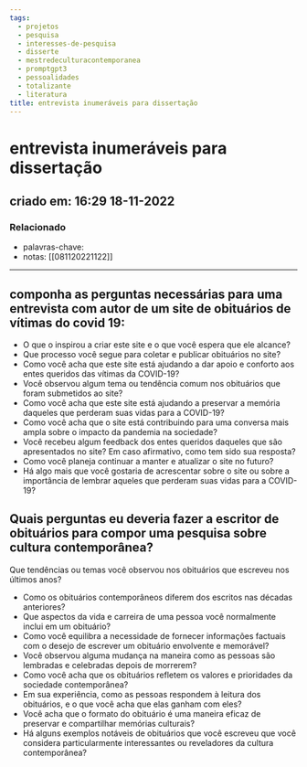 ```yaml
---
tags:
  - projetos
  - pesquisa
  - interesses-de-pesquisa
  - disserte
  - mestredeculturacontemporanea
  - promptgpt3
  - pessoalidades
  - totalizante
  - literatura
title: entrevista inumeráveis para dissertação
---
```


# entrevista inumeráveis para dissertação

## criado em: 16:29 18-11-2022

### Relacionado

- palavras-chave: 
- notas: [[081120221122]]
---

## componha as perguntas necessárias para uma entrevista com autor de um site de obituários de vítimas do covid 19:

- O que o inspirou a criar este site e o que você espera que ele alcance?
- Que processo você segue para coletar e publicar obituários no site?
- Como você acha que este site está ajudando a dar apoio e conforto aos entes queridos das vítimas da COVID-19?
- Você observou algum tema ou tendência comum nos obituários que foram submetidos ao site?
- Como você acha que este site está ajudando a preservar a memória daqueles que perderam suas vidas para a COVID-19?
- Como você acha que o site está contribuindo para uma conversa mais ampla sobre o impacto da pandemia na sociedade?
- Você recebeu algum feedback dos entes queridos daqueles que são apresentados no site? Em caso afirmativo, como tem sido sua resposta?
- Como você planeja continuar a manter e atualizar o site no futuro?
- Há algo mais que você gostaria de acrescentar sobre o site ou sobre a importância de lembrar aqueles que perderam suas vidas para a COVID-19?

## Quais perguntas eu deveria fazer a escritor de obituários para compor uma pesquisa sobre cultura contemporânea?

 Que tendências ou temas você observou nos obituários que escreveu nos últimos anos?

- Como os obituários contemporâneos diferem dos escritos nas décadas anteriores?
- Que aspectos da vida e carreira de uma pessoa você normalmente inclui em um obituário?
- Como você equilibra a necessidade de fornecer informações factuais com o desejo de escrever um obituário envolvente e memorável?
- Você observou alguma mudança na maneira como as pessoas são lembradas e celebradas depois de morrerem?
- Como você acha que os obituários refletem os valores e prioridades da sociedade contemporânea?
- Em sua experiência, como as pessoas respondem à leitura dos obituários, e o que você acha que elas ganham com eles?
- Você acha que o formato do obituário é uma maneira eficaz de preservar e compartilhar memórias culturais?
- Há alguns exemplos notáveis de obituários que você escreveu que você considera particularmente interessantes ou reveladores da cultura contemporânea?

